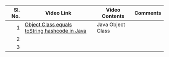 | Sl. No. | Video Link | Video Contents | Comments |
|-----:|---------------|----------------|----------|
|     1| [ Object Class equals toString hashcode in Java](https://youtu.be/dCt9sfZV8Sg?si=J4I6_XhGw92JVyTd)              | Java Object Class | |
|     2|               |
|     3|               |
